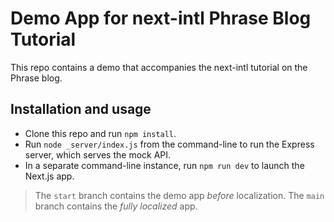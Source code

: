 # Demo App for next-intl Phrase Blog Tutorial

This repo contains a demo that accompanies the next-intl tutorial on the Phrase
blog.

## Installation and usage

- Clone this repo and run `npm install`.
- Run `node _server/index.js` from the command-line to run the Express server,
  which serves the mock API.
- In a separate command-line instance, run `npm run dev` to launch the Next.js
  app.

> The `start` branch contains the demo app _before_ localization. The `main`
> branch contains the _fully localized_ app.
